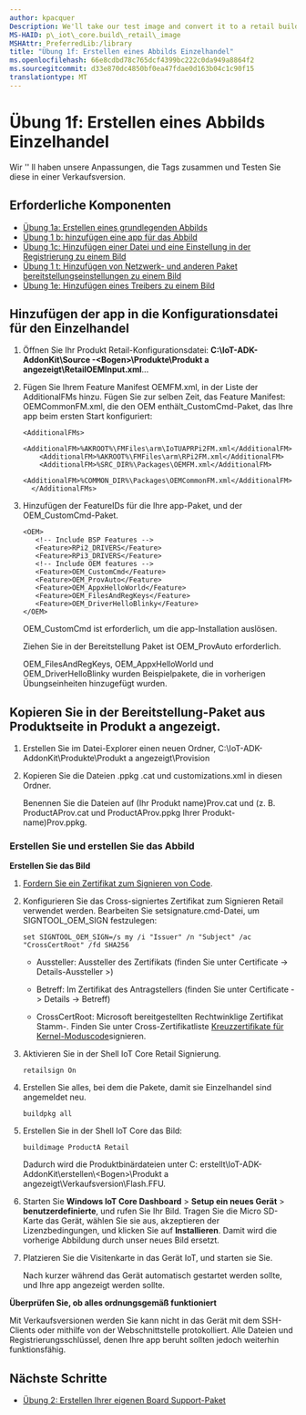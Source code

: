 ```yaml
---
author: kpacquer
Description: We'll take our test image and convert it to a retail build.
MS-HAID: p\_iot\_core.build\_retail\_image
MSHAttr: PreferredLib:/library
title: "Übung 1f: Erstellen eines Abbilds Einzelhandel"
ms.openlocfilehash: 66e8cdbd78c765dcf4399bc222c0da949a8864f2
ms.sourcegitcommit: d33e870dc4850bf0ea47fdae0d163b04c1c90f15
translationtype: MT
---
```

# <a name="lab-1f-build-a-retail-image"></a>Übung 1f: Erstellen eines Abbilds Einzelhandel

Wir '' ll haben unsere Anpassungen, die Tags zusammen und Testen Sie diese in einer Verkaufsversion. 

## <a name="span-idprerequisitesspanspan-idprerequisitesspanspan-idprerequisitesspanprerequisites"></a><span id="Prerequisites"></span><span id="prerequisites"></span><span id="PREREQUISITES"></span>Erforderliche Komponenten

-   [Übung 1a: Erstellen eines grundlegenden Abbilds](create-a-basic-image.md)
-   [Übung 1 b: hinzufügen eine app für das Abbild](deploy-your-app-with-a-standard-board.md)
-   [Übung 1c: Hinzufügen einer Datei und eine Einstellung in der Registrierung zu einem Bild](add-a-registry-setting-to-an-image.md)
-   [Übung 1 t: Hinzufügen von Netzwerk- und anderen Paket bereitstellungseinstellungen zu einem Bild](add-a-provisioning-package-to-an-image.md)
-   [Übung 1e: Hinzufügen eines Treibers zu einem Bild](add-a-driver-to-an-image.md)

## <a name="span-idaddyourapptotheretailconfigurationfilespanspan-idaddyourapptotheretailconfigurationfilespanspan-idaddyourapptotheretailconfigurationfilespanadd-your-app-to-the-retail-configuration-file"></a><span id="Add_your_app_to_the_retail_configuration_file"></span><span id="add_your_app_to_the_retail_configuration_file"></span><span id="ADD_YOUR_APP_TO_THE_RETAIL_CONFIGURATION_FILE"></span>Hinzufügen der app in die Konfigurationsdatei für den Einzelhandel

1.  Öffnen Sie Ihr Produkt Retail-Konfigurationsdatei: **C:\\IoT-ADK-AddonKit\\Source -&lt;Bogen&gt;\\Produkte\\Produkt a angezeigt\\RetailOEMInput.xml**...

2.  Fügen Sie Ihrem Feature Manifest OEMFM.xml, in der Liste der AdditionalFMs hinzu. Fügen Sie zur selben Zeit, das Feature Manifest: OEMCommonFM.xml, die den OEM enthält\_CustomCmd-Paket, das Ihre app beim ersten Start konfiguriert:

    ``` syntax
    <AdditionalFMs>
        <AdditionalFM>%AKROOT%\FMFiles\arm\IoTUAPRPi2FM.xml</AdditionalFM>
        <AdditionalFM>%AKROOT%\FMFiles\arm\RPi2FM.xml</AdditionalFM>
        <AdditionalFM>%SRC_DIR%\Packages\OEMFM.xml</AdditionalFM>
        <AdditionalFM>%COMMON_DIR%\Packages\OEMCommonFM.xml</AdditionalFM>
      </AdditionalFMs>
    ```

3.  Hinzufügen der FeatureIDs für die Ihre app-Paket, und der OEM\_CustomCmd-Paket.

    ``` syntax
    <OEM> 
       <!-- Include BSP Features -->
       <Feature>RPi2_DRIVERS</Feature> 
       <Feature>RPi3_DRIVERS</Feature>
       <!-- Include OEM features -->
       <Feature>OEM_CustomCmd</Feature> 
       <Feature>OEM_ProvAuto</Feature>
       <Feature>OEM_AppxHelloWorld</Feature> 
       <Feature>OEM_FilesAndRegKeys</Feature>
       <Feature>OEM_DriverHelloBlinky</Feature> 
    </OEM>
    ```
    
    OEM_CustomCmd ist erforderlich, um die app-Installation auslösen.
    
    Ziehen Sie in der Bereitstellung Paket ist OEM_ProvAuto erforderlich.
    
    OEM_FilesAndRegKeys, OEM_AppxHelloWorld und OEM_DriverHelloBlinky wurden Beispielpakete, die in vorherigen Übungseinheiten hinzugefügt wurden.

## <a name="span-idcopyinprovisioningpackagesspancopy-in-the-provisioning-package-from-productb-into-producta"></a><span id="Copy_in_provisioning_packages"></span>Kopieren Sie in der Bereitstellung-Paket aus Produktseite in Produkt a angezeigt.

1.  Erstellen Sie im Datei-Explorer einen neuen Ordner, C:\\IoT-ADK-AddonKit\\Produkte\\Produkt a angezeigt\\Provision

2.  Kopieren Sie die Dateien .ppkg .cat und customizations.xml in diesen Ordner.
    
    Benennen Sie die Dateien auf (Ihr Produkt name)Prov.cat und (z. B. ProductAProv.cat und ProductAProv.ppkg Ihrer Produkt-name)Prov.ppkg.

### <a name="span-idbuildandcreatetheimagespanspan-idbuildandcreatetheimagespanspan-idbuildandcreatetheimagespanbuild-and-create-the-image"></a><span id="Build_and_create_the_image"></span><span id="build_and_create_the_image"></span><span id="BUILD_AND_CREATE_THE_IMAGE"></span>Erstellen Sie und erstellen Sie das Abbild

**Erstellen Sie das Bild**

1.  [Fordern Sie ein Zertifikat zum Signieren von Code](https://msdn.microsoft.com/library/windows/hardware/hh801887(v=vs.85).aspx).

2.  Konfigurieren Sie das Cross-signiertes Zertifikat zum Signieren Retail verwendet werden. Bearbeiten Sie setsignature.cmd-Datei, um SIGNTOOL_OEM_SIGN festzulegen:

    ``` syntax
    set SIGNTOOL_OEM_SIGN=/s my /i "Issuer" /n "Subject" /ac "CrossCertRoot" /fd SHA256
    ```
    
    -  Aussteller: Aussteller des Zertifikats (finden Sie unter Certificate -> Details-Aussteller >)
    
    -  Betreff: Im Zertifikat des Antragstellers (finden Sie unter Certificate -> Details -> Betreff)
    
    -  CrossCertRoot: Microsoft bereitgestellten Rechtwinklige Zertifikat Stamm-. Finden Sie unter Cross-Zertifikatliste [Kreuzzertifikate für Kernel-Moduscode](https://msdn.microsoft.com/windows/hardware/drivers/install/cross-certificates-for-kernel-mode-code-signing#cross-certificate-list)signieren.
    
    
2.  Aktivieren Sie in der Shell IoT Core Retail Signierung.

    ``` syntax
    retailsign On
    ```
    
3.  Erstellen Sie alles, bei dem die Pakete, damit sie Einzelhandel sind angemeldet neu.

    ``` syntax
    buildpkg all
    ```

4.  Erstellen Sie in der Shell IoT Core das Bild:

    ``` syntax
    buildimage ProductA Retail
    ```

    Dadurch wird die Produktbinärdateien unter C: erstellt\\IoT-ADK-AddonKit\\erstellen\\&lt;Bogen&gt;\\Produkt a angezeigt\\Verkaufsversion\\Flash.FFU.

5.  Starten Sie **Windows IoT Core Dashboard** &gt; **Setup ein neues Gerät** &gt; **benutzerdefinierte**, und rufen Sie Ihr Bild. Tragen Sie die Micro SD-Karte das Gerät, wählen Sie sie aus, akzeptieren der Lizenzbedingungen, und klicken Sie auf **Installieren**. Damit wird die vorherige Abbildung durch unser neues Bild ersetzt.

6.  Platzieren Sie die Visitenkarte in das Gerät IoT, und starten sie Sie.

    Nach kurzer während das Gerät automatisch gestartet werden sollte, und Ihre app angezeigt werden sollte.

**Überprüfen Sie, ob alles ordnungsgemäß funktioniert**

Mit Verkaufsversionen werden Sie kann nicht in das Gerät mit dem SSH-Clients oder mithilfe von der Webschnittstelle protokolliert. Alle Dateien und Registrierungsschlüssel, denen Ihre app beruht sollten jedoch weiterhin funktionsfähig.

## <a name="span-idnextstepsspanspan-idnextstepsspanspan-idnextstepsspannext-steps"></a><span id="Next_steps"></span><span id="next_steps"></span><span id="NEXT_STEPS"></span>Nächste Schritte

- [Übung 2: Erstellen Ihrer eigenen Board Support-Paket](create-a-new-bsp.md)